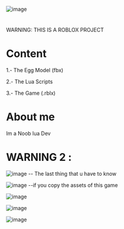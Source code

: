 ![image](https://user-images.githubusercontent.com/108150366/186810721-5a148ba9-e1b0-4657-953b-ec5891e466b6.png)

# 
WARNING: THIS IS A ROBLOX PROJECT


# Content

1.- The Egg Model (fbx)




2.- The Lua Scripts





3.- The Game (.rblx)




# About me

 Im a Noob lua Dev
 
 #
 
 
 
 
 
 
 
 
 
 
 
 
 
 
 
 
 
 
 
 
 # WARNING 2 :
 
 ![image](https://user-images.githubusercontent.com/108150366/186810751-e2491685-32b0-43f7-a61d-07c4a1f622d2.png) -- The last thing that u have to know

![image](https://user-images.githubusercontent.com/108150366/186810770-0baba9b9-740b-4c16-81f5-ba8422d81dbd.png) --if you copy the assets of this game

![image](https://user-images.githubusercontent.com/108150366/186810777-2ddf3e3b-2760-46e1-b612-1e7986afba74.png)

![image](https://user-images.githubusercontent.com/108150366/186810785-45f981cb-0e49-46dd-9c7b-8b4d76edd664.png)

![image](https://user-images.githubusercontent.com/108150366/186810796-61c31699-52dc-4a0e-a8d7-a92bc55e33aa.png)




